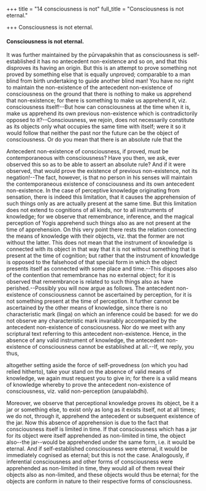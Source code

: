 +++
title = "14 consciousness is not"
full_title = "Consciousness is not eternal."

+++
Consciousness is not eternal.

#### Consciousness is not eternal.

It was further maintained by the pūrvapakshin that as consciousness is self-established it has no antecedent non-existence and so on, and that this disproves its having an origin. But this is an attempt to prove something not proved by something else that is equally unproved; comparable to a man blind from birth undertaking to guide another blind man! You have no right to maintain the non-existence of the antecedent non-existence of consciousness on the ground that there is nothing to make us apprehend that non-existence; for there is something to make us apprehend it, viz. consciousness itself!--But how can consciousness at the time when it is, make us apprehend its own previous non-existence which is contradictorily opposed to it?--Consciousness, we rejoin, does not necessarily constitute as its objects only what occupies the same time with itself; were it so it would follow that neither the past nor the future can be the object of consciousness. Or do you mean that there is an absolute rule that the

Antecedent non-existence of consciousness, if proved, must be contemporaneous with consciousness? Have you then, we ask, ever observed this so as to be able to assert an absolute rule? And if it were observed, that would prove the existence of previous non-existence, not its negation!--The fact, however, is that no person in his senses will maintain the contemporaneous existence of consciousness and its own antecedent non-existence. In the case of perceptive knowledge originating from sensation, there is indeed this limitation, that it causes the apprehension of such things only as are actually present at the same time. But this limitation does not extend to cognitions of all kinds, nor to all instruments of knowledge; for we observe that remembrance, inference, and the magical perception of Yogis apprehend such things also as are not present at the time of apprehension. On this very point there rests the relation connecting the means of knowledge with their objects, viz. that the former are not without the latter. This does not mean that the instrument of knowledge is connected with its object in that way that it is not without something that is present at the time of cognition; but rather that the instrument of knowledge is opposed to the falsehood of that special form in which the object presents itself as connected with some place and time.--This disposes also of the contention that remembrance has no external object; for it is observed that remembrance is related to such things also as have perished.--Possibly you will now argue as follows. The antecedent non-existence of consciousness cannot be ascertained by perception, for it is not something present at the time of perception. It further cannot be ascertained by the other means of knowledge, since there is no characteristic mark (linga) on which an inference could be based: for we do not observe any characteristic mark invariably accompanied by the antecedent non-existence of consciousness. Nor do we meet with any scriptural text referring to this antecedent non-existence. Hence, in the absence of any valid instrument of knowledge, the antecedent non-existence of consciousness cannot be established at all.--If, we reply, you thus,

altogether setting aside the force of self-provedness (on which you had relied hitherto), take your stand on the absence of valid means of knowledge, we again must request you to give in; for there is a valid means of knowledge whereby to prove the antecedent non-existence of consciousness, viz. valid non-perception (anupalabdhi).

Moreover, we observe that perceptional knowledge proves its object, be it a jar or something else, to exist only as long as it exists itself, not at all times; we do not, through it, apprehend the antecedent or subsequent existence of the jar. Now this absence of apprehension is due to the fact that consciousness itself is limited in time. If that consciousness which has a jar for its object were itself apprehended as non-limited in time, the object also--the jar--would be apprehended under the same form, i.e. it would be eternal. And if self-established consciousness were eternal, it would be immediately cognised as eternal; but this is not the case. Analogously, if inferential consciousness and other forms of consciousness were apprehended as non-limited in time, they would all of them reveal their objects also as non-limited, and these objects would thus be eternal; for the objects are conform in nature to their respective forms of consciousness.

